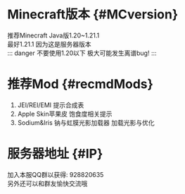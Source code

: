 # Minecraft版本 {#MCversion}

推荐Minecraft Java版1.20~1.21.1<br>
最好1.21.1 因为这是服务器版本<br>
::: danger
不要使用1.20以下 极大可能发生离谱bug!
:::

# 推荐Mod {#recmdMods}

1. JEI/REI/EMI 提示合成表
2. Apple Skin苹果皮 饱食度相关提示
3. Sodium&Iris 钠与虹膜光影加载器 加载光影与优化

# 服务器地址 {#IP}

加入本服QQ群以获得: 928820635<br>
另外还可以和群友愉快交流哦
